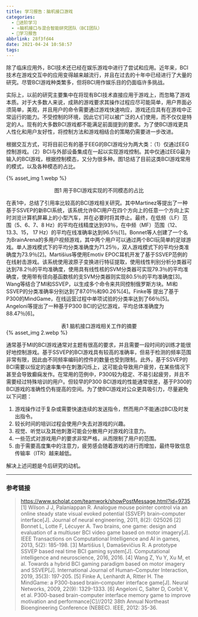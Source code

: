 ```yaml
---
title: 学习报告：脑机接口游戏
categories:
  - 🌙进阶学习
  - ⭐脑机接口与混合智能研究团队（BCI团队）
  - 💫学习报告
abbrlink: 28f3fd44
date: 2021-04-24 10:58:57
tags:
---
```


除了临床应用外，BCI技术还已经在娱乐游戏中进行了尝试和应用。近年来，BCI技术在游戏交互中的应用变得越来越流行，并且在过去的十年中已经进行了大量的研究。尽管BCI游戏种类繁多，但将BCI用作娱乐目的仍面临许多挑战。

实际上，以前的研究主要集中在将现有BCI技术直接应用于游戏上，而忽略了游戏本质。对于大多数人来说，成熟的游戏要求其操作过程应尽可能简单，用户界面必须简单，美观，并且用户的命令需要通过游戏快速响应，游戏还应具有在游戏中正常运行的能力。不受控制的环境，因此它们可以被广泛的人们使用，而不仅仅是特定的人。现有的大多数BCI游戏都不能满足前面提到的要求。为了使BCI游戏更具人性化和用户友好性，将控制方法和游戏相结合的策略仍需要进一步改进。

根据交互方式，可将目前已有的基于EEG的BCI游戏分为两大类：（1）仅通过EEG控制游戏。（2）BCI与外部设备集成在一起以实现游戏控制。其中仅通过EEG最为输入的BCI游戏，根据控制模态，又分为很多种。图1总结了目前这类BCI游戏常用的模式，以及各种模态的占比。

{% asset_img 1.webp %}
<div align='center'>图1 用于BCI游戏实现的不同模态的占比</div>

<!--more-->

在表1中，总结了引用率比较高的BCI游戏相关研究。其中Martinez等提出了一种基于SSVEP的新BCI系统，该系统允许BCI用户在四个方向上的任意一个方向上实时浏览计算机屏幕上的小型汽车，并在必要时将其停止。最终，在低频（LF）范围（5、6、7、8 Hz）的平均在线精度达到93％，在中频（MF）范围（12、13.3、15， 17 Hz）的平均在线准确率达到96.5％[1]。Bonnet等人创建了一个名为BrainArena的多用户视频游戏，其中两个用户可以通过两个BCI玩简单的足球游戏。单人游戏模式下的平均分类准确度为71.25％，双人游戏模式下的平均分类准确度为73.9％[2]。Martišius等使用Emotiv EPOC耳机开发了基于SSVEP范例的在线射击游戏。该系统使用波原子变换进行特征提取，使用线性判别分析分类器可达到78.2％的平均准确度，使用具有线性核的SVM分类器可实现79.3％的平均准确度，使用带有径向基函数核的支SVM分类器则实现80.5％的平均准确度[3]。Wang等结合了MI和SSVEP，以生成多个命令来共同控制俄罗斯方块。MI和SSVEP的分类准确率分别达到了87.01％和90.26%[4]。Finke等 提出了基于P300的MindGame，在线运营过程中单项试验的分类率达到了66％[5]。Angeloni等提出了一种基于P300 BCI的记忆游戏，平均总体准确度为88.47％[6]。

<div align='center'>表1 脑机接口游戏相关工作的摘要</div>
{% asset_img 2.webp %}

通常基于MI的BCI游戏通常对主题有很高的要求，并且需要一段时间的训练才能很好地控制游戏。基于SSVEP的BCI游戏具有较高的准确率，但易于检测的频率范围非常有限，因此由不同频率编码的控件的数量也受到限制。此外，基于SSVEP的BCI需要以恒定的速率集中在刺激闪烁上，这可能会导致用户疲劳，在某些情况下甚至会导致癫痫发作。在常用的范例中，P300较为稳定、不易引起疲劳，并且不需要经过特殊培训的用户。但较早的P300 BCI游戏的性能通常很差，基于P300的BCI游戏的准确性仍有提高的空间。为了使BCI游戏对公众更具吸引力，尽量避免以下问题：
1. 游戏操作过于复杂或需要快速连续的发送指令，然而用户不能通过BCI及时发出指令。
2. 较长时间的培训过程会使用户失去对游戏的兴趣。
3. 视觉、听觉以及其他刺激可能会分散用户对游戏的注意力。
4. 一些范式对游戏用户的要求非常严格，从而限制了用户的范围。
5. 由于需要高度集中的注意力，疲劳感会随着游戏的进行而增加，最终导致信息传输率（ITR）越来越低。

解决上述问题是今后研究的动机。

***

### 参考链接

> <https://www.scholat.com/teamwork/showPostMessage.html?id=9735>
> [1] Wilson J J, Palaniappan R. Analogue mouse pointer control via an online steady state visual evoked potential (SSVEP) brain–computer interface[J]. Journal of neural engineering, 2011, 8(2): 025026
> [2] Bonnet L, Lotte F, Lécuyer A. Two brains, one game: design and evaluation of a multiuser BCI video game based on motor imagery[J]. IEEE Transactions on Computational Intelligence and AI in games, 2013, 5(2): 185-198.
> [3] Martišius I, Damaševičius R. A prototype SSVEP based real time BCI gaming system[J]. Computational intelligence and neuroscience, 2016, 2016.
> [4] Wang Z, Yu Y, Xu M, et al. Towards a hybrid BCI gaming paradigm based on motor imagery and SSVEP[J]. International Journal of Human–Computer Interaction, 2019, 35(3): 197-205.
> [5] Finke A, Lenhardt A, Ritter H. The MindGame: a P300-based brain–computer interface game[J]. Neural Networks, 2009, 22(9): 1329-1333.
> [6] Angeloni C, Salter D, Corbit V, et al. P300-based brain-computer interface memory game to improve motivation and performance[C]//2012 38th Annual Northeast Bioengineering Conference (NEBEC). IEEE, 2012: 35-36.
